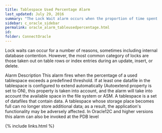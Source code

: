 ```yaml
---
title: ﻿Tablespace Used Percentage Alarm
last_updated: July 29, 2016
summary: "The Lock Wait alarm occurs when the proportion of time spent waiting for locks exceeds a threshold."
sidebar: c_oracle_sidebar
permalink: oracle_alarm_tableusedpercentage.html
id:
folder: ConnectOracle
---
```



Lock waits can occur for a number of reasons, sometimes including internal database contention. However, the most common category of locks are those taken out on table rows or index entries during an update, insert, or delete.


Alarm Description
This alarm fires when the percentage of a used tablespace exceeds a predefined threshold. If at least one datafile in the tablespace is configured to extend automatically (Autoextend property is set to ON), this property is taken into account, and the alarm will take into account the available space in the file system or ASM. A tablespace is a set of datafiles that contain data. A tablespace whose storage place becomes full can no longer store additional data; as a result, the application's functionality may be adversely affected. In Oracle12C and higher versions this alarm can also be invoked at the PDB level

{% include links.html %}
